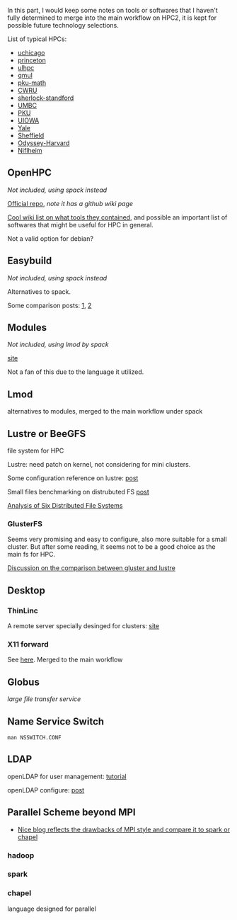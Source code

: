 In this part, I would keep some notes on tools or softwares that I haven't fully determined to merge into the main workflow on HPC2, it is kept for possible future technology selections.

List of typical HPCs:

*  [uchicago](https://rcc.uchicago.edu/docs/software/modules/index.html)
*  [princeton](https://researchcomputing.princeton.edu/software)
*  [ulhpc](https://ulhpc-tutorials.readthedocs.io/en/latest/)
*  [qmul](https://docs.hpc.qmul.ac.uk/)
*  [pku-math](http://bicmr.pku.edu.cn/~wenzw/pages/softwares.html)
*  [CWRU](https://sites.google.com/a/case.edu/hpc-upgraded-cluster/available-software)
*  [sherlock-standford](https://www.sherlock.stanford.edu/)
*  [UMBC](https://hpcf.umbc.edu/)
*  [PKU](http://hpc.pku.edu.cn/)
*  [UIOWA](https://wiki.uiowa.edu/display/hpcdocs)
*  [Yale](https://docs.ycrc.yale.edu/clusters-at-yale/)
*  [Sheffield](http://docs.hpc.shef.ac.uk/)
*  [Odyssey-Harvard](https://www.rc.fas.harvard.edu/resources/odyssey-architecture/)
*  [Niflheim](https://wiki.fysik.dtu.dk/niflheim/niflheim)

## OpenHPC

*Not included, using spack instead*

[Official repo](https://github.com/openhpc/ohpc/), *note it has a github wiki page*

[Cool wiki list on what tools they contained](https://github.com/openhpc/ohpc/wiki/Component-List-v1.3.7), and possible an important list of softwares that might be useful for HPC in general.

Not a valid option for debian?

## Easybuild

*Not included, using spack instead*

Alternatives to spack.

Some comparison posts: [1](https://groups.io/g/OpenHPC-users/topic/transistion_ohpc_to/265274?p=,,,20,0,0,0::recentpostdate%2Fsticky,,,20,1,0,265274), [2](https://github.com/spack/spack/issues/2115)

## Modules

*Not included, using lmod by spack*

[site](http://modules.sourceforge.net/)

Not a fan of this due to the language it utilized.

## Lmod

alternatives to modules, merged to the main workflow under spack

## Lustre or BeeGFS

file system for HPC

Lustre: need patch on kernel, not considering for mini clusters.

Some configuration reference on lustre: [post](https://wangmingjun.com/2018/06/13/%E8%99%9A%E6%8B%9F%E6%9C%BA%E6%90%AD%E5%BB%BAlustre%E6%96%87%E4%BB%B6%E7%B3%BB%E7%BB%9F/)

Small files benchmarking on distrubuted FS [post](https://www.jdieter.net/posts/2017/08/14/benchmarking-small-file-performance-on-distributed-filesystems/)

[Analysis of Six Distributed File Systems](https://hal.inria.fr/file/index/docid/789086/filename/a_survey_of_dfs.pdf)

### GlusterFS

Seems very promising and easy to configure, also more suitable for a small cluster. But after some reading, it seems not to be a good choice as the main fs for HPC.

[Discussion on the comparison between gluster and lustre](https://lustre-discuss.lustre.narkive.com/lE17VMmK/glusterfs-and-lustre)

## Desktop 

### ThinLinc

A remote server specially desinged for clusters: [site](https://www.cendio.com/thinlinc/what-is-thinlinc)

### X11 forward

See [here](http://bicmr.pku.edu.cn/~wenzw/pages/gui.html). Merged to the main workflow

## Globus

*large file transfer service*

## Name Service Switch

`man NSSWITCH.CONF`

## LDAP

openLDAP for user management: [tutorial](https://www.ibm.com/developerworks/cn/linux/l-openldap/index.html)

openLDAP configure: [post](https://juejin.im/entry/5aec6ac46fb9a07ac3635884)

## Parallel Scheme beyond MPI

* [Nice blog reflects the drawbacks of MPI style and compare it to spark or chapel](https://www.dursi.ca/post/hpc-is-dying-and-mpi-is-killing-it.html)

### hadoop

### spark

### chapel

language designed for parallel

